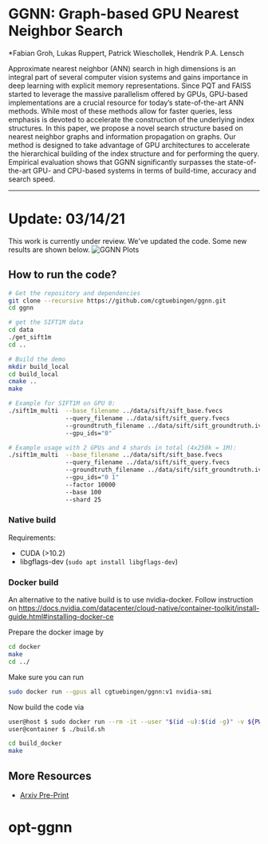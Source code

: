 # GGNN: Graph-based GPU Nearest Neighbor Search
*Fabian Groh, Lukas Ruppert, Patrick Wieschollek, Hendrik P.A. Lensch

Approximate nearest neighbor (ANN) search in high dimensions is an integral part of several computer vision systems and gains importance in deep learning with explicit memory representations. Since PQT and FAISS started to leverage the massive parallelism offered by GPUs, GPU-based implementations are a crucial resource for today’s state-of-the-art ANN methods. While most of these methods allow for faster queries, less emphasis is devoted to accelerate the construction of the underlying index structures. In this paper, we propose a novel search structure based on nearest neighbor graphs and information propagation on graphs. Our method is designed to take advantage of GPU architectures to accelerate the hierarchical building of the index structure and for performing the query. Empirical evaluation shows that GGNN significantly surpasses the state-of-the-art GPU- and CPU-based systems in terms of build-time, accuracy and search speed.

---

# Update: 03/14/21
This work is currently under review. 
We've updated the code. Some new results are shown below.
![GGNN Plots](ggnn_plots.png)



## How to run the code?

```bash
# Get the repository and dependencies
git clone --recursive https://github.com/cgtuebingen/ggnn.git
cd ggnn

# get the SIFT1M data
cd data
./get_sift1m
cd ..

# Build the demo
mkdir build_local
cd build_local
cmake ..
make

# Example for SIFT1M on GPU 0:
./sift1m_multi  --base_filename ../data/sift/sift_base.fvecs 
                --query_filename ../data/sift/sift_query.fvecs 
                --groundtruth_filename ../data/sift/sift_groundtruth.ivecs 
                --gpu_ids="0"

# Example usage with 2 GPUs and 4 shards in total (4x250k = 1M):
./sift1m_multi  --base_filename ../data/sift/sift_base.fvecs 
                --query_filename ../data/sift/sift_query.fvecs 
                --groundtruth_filename ../data/sift/sift_groundtruth.ivecs 
                --gpu_ids="0 1" 
                --factor 10000 
                --base 100 
                --shard 25
```


### Native build

Requirements:
* CUDA (>10.2)
* libgflags-dev (`sudo apt install libgflags-dev`)


### Docker build
An alternative to the native build is to use nvidia-docker. Follow instruction on https://docs.nvidia.com/datacenter/cloud-native/container-toolkit/install-guide.html#installing-docker-ce

Prepare the docker image by

```bash
cd docker
make
cd ../
```

Make sure you can run

```bash
sudo docker run --gpus all cgtuebingen/ggnn:v1 nvidia-smi
```

Now build the code via

```bash
user@host $ sudo docker run --rm -it --user "$(id -u):$(id -g)" -v ${PWD}:/ggnn:rw --gpus all cgtuebingen/ggnn:v1 bash
user@container $ ./build.sh

cd build_docker
make
```

## More Resources

- [Arxiv Pre-Print](https://arxiv.org/abs/1912.01059)
# opt-ggnn
